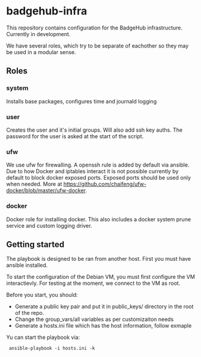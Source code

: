 # badgehub-infra

This repository contains configuration for the BadgeHub infrastructure. Currently in development.

We have several roles, which try to be separate of eachother so they may be used in a modular sense. 
## Roles 

### system

Installs base packages, configures time and journald logging 

### user

Creates the user and it's initial groups. Will also add ssh key auths. The password for the user is asked at the start of the script.

### ufw 

We use ufw for firewalling. A openssh rule is added by default via ansible. Due to how Docker and iptables interact it is not possible currently by default to block docker exposed ports. Exposed ports should be used only when needed. More at https://github.com/chaifeng/ufw-docker/blob/master/ufw-docker. 

### docker

Docker role for installing docker. This also includes a docker system prune service and custom logging driver. 

## Getting started

The playbook is designed to be ran from another host. First you must have ansible installed. 

To start the configuration of the Debian VM, you must first configure the VM interactievly. For testing at the moment, we connect to the VM as root. 

Before you start, you should:

- Generate a public key pair and put it in public_keys/ directory in the root of the repo.
- Change the group_vars/all variables as per customizaiton needs 
- Generate a hosts.ini file which has the host information, follow exmaple

Yu can start the playbook via:

```
 ansible-playbook -i hosts.ini -k 
```

